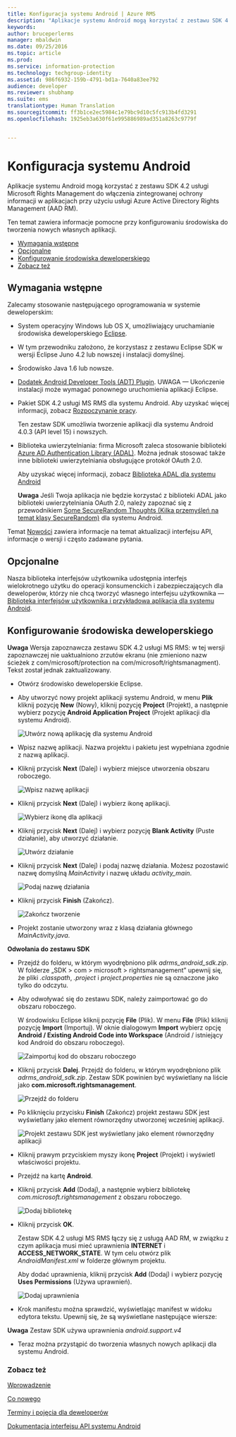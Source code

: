 ```yaml
---
title: Konfiguracja systemu Android | Azure RMS
description: "Aplikacje systemu Android mogą korzystać z zestawu SDK 4.2 usług Microsoft Rights Management do włączenia zintegrowanej ochrony informacji w aplikacjach."
keywords: 
author: bruceperlerms
manager: mbaldwin
ms.date: 09/25/2016
ms.topic: article
ms.prod: 
ms.service: information-protection
ms.technology: techgroup-identity
ms.assetid: 986f6932-159b-4791-bd1a-7640a83ee792
audience: developer
ms.reviewer: shubhamp
ms.suite: ems
translationtype: Human Translation
ms.sourcegitcommit: ff3b1ce2ec5984c1e79bc9d10c5fc913b4fd3291
ms.openlocfilehash: 1925eb3a630f61e995886989ad351a8263c9779f


---
```


# <a name="android-setup"></a>Konfiguracja systemu Android

Aplikacje systemu Android mogą korzystać z zestawu SDK 4.2 usługi Microsoft Rights Management do włączenia zintegrowanej ochrony informacji w aplikacjach przy użyciu usługi Azure Active Directory Rights Management (AAD RM).

Ten temat zawiera informacje pomocne przy konfigurowaniu środowiska do tworzenia nowych własnych aplikacji.

-   [Wymagania wstępne](#prerequisites)
-   [Opcjonalne](#optional)
-   [Konfigurowanie środowiska deweloperskiego](#configuring-your-development-environment)
-   [Zobacz też](#see-also)

## <a name="prerequisites"></a>Wymagania wstępne

Zalecamy stosowanie następującego oprogramowania w systemie deweloperskim:

-   System operacyjny Windows lub OS X, umożliwiający uruchamianie środowiska deweloperskiego [Eclipse](http://www.oracle.com/technetwork/java/javase/downloads/jre7-downloads-1880261.html).
-   W tym przewodniku założono, że korzystasz z zestawu Eclipse SDK w wersji Eclipse Juno 4.2 lub nowszej i instalacji domyślnej.
-   Środowisko Java 1.6 lub nowsze.
-   [Dodatek Android Developer Tools (ADT) Plugin](http://developer.android.com/sdk/installing/index.html). UWAGA — Ukończenie instalacji może wymagać ponownego uruchomienia aplikacji Eclipse.

     

-   Pakiet SDK 4.2 usługi MS RMS dla systemu Android. Aby uzyskać więcej informacji, zobacz [Rozpoczynanie pracy](get-started.md).

    Ten zestaw SDK umożliwia tworzenie aplikacji dla systemu Android 4.0.3 (API level 15) i nowszych.

-   Biblioteka uwierzytelniania: firma Microsoft zaleca stosowanie biblioteki [Azure AD Authentication Library (ADAL)](https://msdn.microsoft.com/library/jj573266.aspx). Można jednak stosować także inne biblioteki uwierzytelniania obsługujące protokół OAuth 2.0.

    Aby uzyskać więcej informacji, zobacz [Biblioteka ADAL dla systemu Android](https://github.com/MSOpenTech/azure-activedirectory-library-for-android)

    **Uwaga**  Jeśli Twoja aplikacja nie będzie korzystać z biblioteki ADAL jako biblioteki uwierzytelniania OAuth 2.0, należy zapoznać się z przewodnikiem [Some SecureRandom Thoughts (Kilka przemyśleń na temat klasy SecureRandom)](http://android-developers.blogspot.com/2013/08/some-securerandom-thoughts.html) dla systemu Android.

     

Temat [Nowości](release-notes.md) zawiera informacje na temat aktualizacji interfejsu API, informacje o wersji i często zadawane pytania.

## <a name="optional"></a>Opcjonalne

Nasza biblioteka interfejsów użytkownika udostępnia interfejs wielokrotnego użytku do operacji konsumenckich i zabezpieczających dla deweloperów, którzy nie chcą tworzyć własnego interfejsu użytkownika — [Biblioteka interfejsów użytkownika i przykładowa aplikacja dla systemu Android](https://github.com/AzureAD/rms-sdk-ui-for-android).

## <a name="configuring-your-development-environment"></a>Konfigurowanie środowiska deweloperskiego

**Uwaga**  Wersja zapoznawcza zestawu SDK 4.2 usługi MS RMS: w tej wersji zapoznawczej nie uaktualniono zrzutów ekranu (nie zmieniono nazw ścieżek z com/microsoft/protection na com/microsoft/rightsmanagment). Tekst został jednak zaktualizowany.

 
-   Otwórz środowisko deweloperskie Eclipse.
-   Aby utworzyć nowy projekt aplikacji systemu Android, w menu **Plik** kliknij pozycję **New** (Nowy), kliknij pozycję **Project** (Projekt), a następnie wybierz pozycję **Android Application Project** (Projekt aplikacji dla systemu Android).

    ![Utwórz nową aplikację dla systemu Android](../media/Android-setup-01c.png)

-   Wpisz nazwę aplikacji. Nazwa projektu i pakietu jest wypełniana zgodnie z nazwą aplikacji.
-   Kliknij przycisk **Next** (Dalej) i wybierz miejsce utworzenia obszaru roboczego.

    ![Wpisz nazwę aplikacji](../media/Android-setup-02a.jpg)

-   Kliknij przycisk **Next** (Dalej) i wybierz ikonę aplikacji.

    ![Wybierz ikonę dla aplikacji](../media/Android-setup-03.png)

-   Kliknij przycisk **Next** (Dalej) i wybierz pozycję **Blank Activity** (Puste działanie), aby utworzyć działanie.

    ![Utwórz działanie](../media/Android-setup-04.png)

-   Kliknij przycisk **Next** (Dalej) i podaj nazwę działania. Możesz pozostawić nazwę domyślną *MainActivity* i nazwę układu *activity\_main*.

    ![Podaj nazwę działania](../media/Android-setup-05a.jpg)

-   Kliknij przycisk **Finish** (Zakończ).

    ![Zakończ tworzenie](../media/Android-setup-06.jpg)

-   Projekt zostanie utworzony wraz z klasą działania głównego *MainActivity.java*.

**Odwołania do zestawu SDK**

-   Przejdź do folderu, w którym wyodrębniono plik *adrms\_android\_sdk.zip*. W folderze „SDK > com > microsoft > rightsmanagement” upewnij się, że pliki *.classpath*, *.project* i *project.properties* nie są oznaczone jako tylko do odczytu.
-   Aby odwoływać się do zestawu SDK, należy zaimportować go do obszaru roboczego.

    W środowisku Eclipse kliknij pozycję **File** (Plik). W menu **File** (Plik) kliknij pozycję **Import** (Importuj). W oknie dialogowym **Import** wybierz opcję **Android / Existing Android Code into Workspace** (Android / istniejący kod Android do obszaru roboczego).

    ![Zaimportuj kod do obszaru roboczego](../media/Android-setup-07.png)

-   Kliknij przycisk **Dalej**. Przejdź do folderu, w którym wyodrębniono plik *adrms\_android\_sdk.zip*. Zestaw SDK powinien być wyświetlany na liście jako **com.microsoft.rightsmanagement**.

    ![Przejdź do folderu](../media/Android-setup-08c.jpg)

-   Po kliknięciu przycisku **Finish** (Zakończ) projekt zestawu SDK jest wyświetlany jako element równorzędny utworzonej wcześniej aplikacji.

    ![Projekt zestawu SDK jest wyświetlany jako element równorzędny aplikacji](../media/Android-setup-09.jpg)

-   Kliknij prawym przyciskiem myszy ikonę **Project** (Projekt) i wyświetl właściwości projektu.
-   Przejdź na kartę **Android**.
-   Kliknij przycisk **Add** (Dodaj), a następnie wybierz bibliotekę *com.microsoft.rightsmanagement* z obszaru roboczego.

    ![Dodaj bibliotekę](../media/Android-setup-10b.jpg)

-   Kliknij przycisk **OK**.

    Zestaw SDK 4.2 usługi MS RMS łączy się z usługą AAD RM, w związku z czym aplikacja musi mieć uprawnienia **INTERNET** i **ACCESS\_NETWORK\_STATE**. W tym celu otwórz plik *AndroidManifest.xml* w folderze głównym projektu.

    Aby dodać uprawnienia, kliknij przycisk **Add** (Dodaj) i wybierz pozycję **Uses Permissions** (Używa uprawnień).

    ![Dodaj uprawnienia](../media/Android-setup-11d.jpg)

-   Krok manifestu można sprawdzić, wyświetlając manifest w widoku edytora tekstu. Upewnij się, że są wyświetlane następujące wiersze:


    <uses-sdk      android:minSdkVersion="15"      android:targetSdkVersion="19"/> <uses-permission android:name="android.permission.INTERNET"/> <uses-permission android:name="android.permission.ACCESS_NETWORK_STATE"/> <uses-permission/>


**Uwaga**  Zestaw SDK używa uprawnienia *android.support.v4*

-   Teraz można przystąpić do tworzenia własnych nowych aplikacji dla systemu Android.

### <a name="see-also"></a>Zobacz też

[Wprowadzenie](get-started.md)

[Co nowego](release-notes.md)

[Terminy i pojęcia dla deweloperów](core-concepts.md)

[Dokumentacja interfejsu API systemu Android](https://msdn.microsoft.com/library/dn758245.aspx)

 

 



<!--HONumber=Nov16_HO1-->


